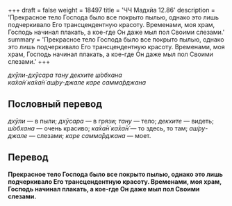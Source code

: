 +++
draft = false
weight = 18497
title = 'ЧЧ Мадхйа 12.86'
description = 'Прекрасное тело Господа было все покрыто пылью, однако это лишь подчеркивало Его трансцендентную красоту. Временами, моя храм, Господь начинал плакать, а кое-где Он даже мыл пол Своими слезами.'
summary = 'Прекрасное тело Господа было все покрыто пылью, однако это лишь подчеркивало Его трансцендентную красоту. Временами, моя храм, Господь начинал плакать, а кое-где Он даже мыл пол Своими слезами.'
+++

_дхӯли-дхӯсара тану декхите ш́обхана  
ка̄ха̄н̇ ка̄ха̄н̇ аш́ру-джале каре самма̄рджана_

## Пословный перевод

_дхӯли_ — в пыли; _дхӯсара_ — в грязи; _тану_ — тело; _декхите_ — видеть; _ш́обхана_ — очень красиво; _ка̄ха̄н̇_ _ка̄ха̄н̇_ — то здесь, то там; _аш́ру_\-_джале_ — слезами; _каре_ _самма̄рджана_ — моет.

## Перевод

**Прекрасное тело Господа было все покрыто пылью, однако это лишь подчеркивало Его трансцендентную красоту. Временами, моя храм, Господь начинал плакать, а кое-где Он даже мыл пол Своими слезами.**
